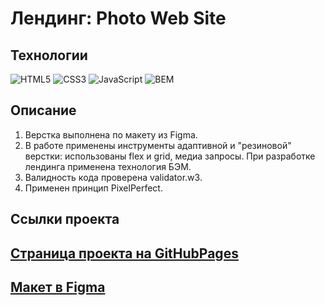 # Лендинг: Photo Web Site

## Технологии

![HTML5](https://img.shields.io/badge/-HTML5-e34f26?logo=html5&logoColor=white)
![CSS3](https://img.shields.io/badge/-CSS3-1572b6?logo=css3&logoColor=white)
![JavaScript](https://img.shields.io/badge/-JavaScript-f7df1e?logo=javaScript&logoColor=black)
![BEM](https://img.shields.io/badge/-BEM-yellowgreen)

## Описание

1. Верстка выполнена по макету из Figma.
2. В работе применены инструменты адаптивной и "резиновой" верстки: использованы flex и grid, медиа запросы. При разработке лендинга применена технология БЭМ.
3. Валидность кода проверена validator.w3.
4. Применен принцип PixelPerfect.

## Ссылки проекта

## [Страница проекта на GitHubPages](https://ekaterinatet.github.io/photo-website/)

## [Макет в Figma](https://www.figma.com/file/KCCKHt0Vr5F4dGb0gmnwhb/Aperture-%2B?type=design&node-id=0-1&t=kTBXK9DDKdQRY2Be-0)
